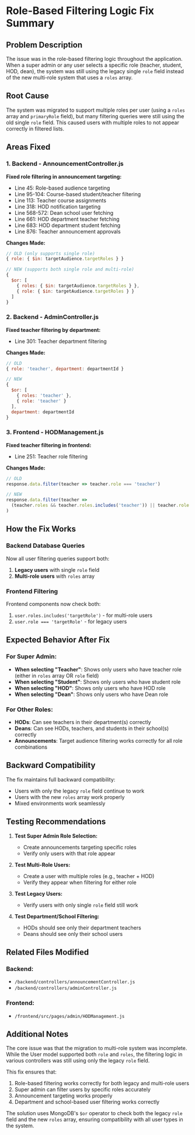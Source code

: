 # Role-Based Filtering Logic Fix Summary

## Problem Description
The issue was in the role-based filtering logic throughout the application. When a super admin or any user selects a specific role (teacher, student, HOD, dean), the system was still using the legacy single `role` field instead of the new multi-role system that uses a `roles` array.

## Root Cause
The system was migrated to support multiple roles per user (using a `roles` array and `primaryRole` field), but many filtering queries were still using the old single `role` field. This caused users with multiple roles to not appear correctly in filtered lists.

## Areas Fixed

### 1. Backend - AnnouncementController.js
**Fixed role filtering in announcement targeting:**
- Line 45: Role-based audience targeting
- Line 95-104: Course-based student/teacher filtering
- Line 113: Teacher course assignments
- Line 318: HOD notification targeting
- Line 568-572: Dean school user fetching
- Line 661: HOD department teacher fetching
- Line 683: HOD department student fetching
- Line 876: Teacher announcement approvals

**Changes Made:**
```javascript
// OLD (only supports single role)
{ role: { $in: targetAudience.targetRoles } }

// NEW (supports both single role and multi-role)
{ 
  $or: [
    { roles: { $in: targetAudience.targetRoles } },
    { role: { $in: targetAudience.targetRoles } }
  ]
}
```

### 2. Backend - AdminController.js
**Fixed teacher filtering by department:**
- Line 301: Teacher department filtering

**Changes Made:**
```javascript
// OLD
{ role: 'teacher', department: departmentId }

// NEW
{ 
  $or: [
    { roles: 'teacher' },
    { role: 'teacher' }
  ],
  department: departmentId 
}
```

### 3. Frontend - HODManagement.js
**Fixed teacher filtering in frontend:**
- Line 251: Teacher role filtering

**Changes Made:**
```javascript
// OLD
response.data.filter(teacher => teacher.role === 'teacher')

// NEW
response.data.filter(teacher => 
  (teacher.roles && teacher.roles.includes('teacher')) || teacher.role === 'teacher'
)
```

## How the Fix Works

### Backend Database Queries
Now all user filtering queries support both:
1. **Legacy users** with single `role` field
2. **Multi-role users** with `roles` array

### Frontend Filtering
Frontend components now check both:
1. `user.roles.includes('targetRole')` - for multi-role users
2. `user.role === 'targetRole'` - for legacy users

## Expected Behavior After Fix

### For Super Admin:
- **When selecting "Teacher"**: Shows only users who have teacher role (either in `roles` array OR `role` field)
- **When selecting "Student"**: Shows only users who have student role
- **When selecting "HOD"**: Shows only users who have HOD role
- **When selecting "Dean"**: Shows only users who have Dean role

### For Other Roles:
- **HODs**: Can see teachers in their department(s) correctly
- **Deans**: Can see HODs, teachers, and students in their school(s) correctly
- **Announcements**: Target audience filtering works correctly for all role combinations

## Backward Compatibility
The fix maintains full backward compatibility:
- Users with only the legacy `role` field continue to work
- Users with the new `roles` array work properly
- Mixed environments work seamlessly

## Testing Recommendations

1. **Test Super Admin Role Selection:**
   - Create announcements targeting specific roles
   - Verify only users with that role appear
   
2. **Test Multi-Role Users:**
   - Create a user with multiple roles (e.g., teacher + HOD)
   - Verify they appear when filtering for either role
   
3. **Test Legacy Users:**
   - Verify users with only single `role` field still work
   
4. **Test Department/School Filtering:**
   - HODs should see only their department teachers
   - Deans should see only their school users

## Related Files Modified

### Backend:
- `/backend/controllers/announcementController.js`
- `/backend/controllers/adminController.js`

### Frontend:
- `/frontend/src/pages/admin/HODManagement.js`

## Additional Notes

The core issue was that the migration to multi-role system was incomplete. While the User model supported both `role` and `roles`, the filtering logic in various controllers was still using only the legacy `role` field.

This fix ensures that:
1. Role-based filtering works correctly for both legacy and multi-role users
2. Super admin can filter users by specific roles accurately
3. Announcement targeting works properly
4. Department and school-based user filtering works correctly

The solution uses MongoDB's `$or` operator to check both the legacy `role` field and the new `roles` array, ensuring compatibility with all user types in the system.